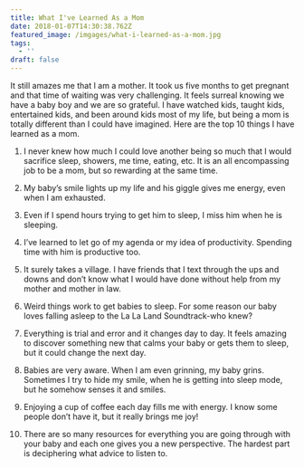 ```yaml
---
title: What I've Learned As a Mom
date: 2018-01-07T14:30:38.762Z
featured_image: /imgages/what-i-learned-as-a-mom.jpg
tags:
  - ''
draft: false
---
```

It still amazes me that I am a mother. It took us five months to get pregnant and that time of waiting was very challenging. It feels surreal knowing we have a baby boy and we are so grateful. I have watched kids, taught kids, entertained kids, and been around kids most of my life, but being a mom is totally different than I could have imagined. Here are the top 10 things I have learned as a mom.

1. I never knew how much I could love another being so much that I would sacrifice sleep, showers, me time, eating, etc. It is an all encompassing job to be a mom, but so rewarding at the same time.

2. My baby’s  smile lights up my life and his giggle gives me energy, even when I am exhausted.

3. Even if I spend hours trying to get him to sleep, I miss him when he is sleeping.

4. I’ve learned to let go of my agenda or my idea of productivity. Spending time with him is productive too.

5. It surely takes a village. I have friends that I text through the ups and downs and don’t know what I would have done without help from my mother and mother in law.

6. Weird things work to get babies to sleep. For some reason our baby loves falling asleep to the La La Land Soundtrack-who knew? 

7. Everything is trial and error and it changes day to day. It feels amazing to discover something new that calms your baby or gets them to sleep, but it could change the next day.

8. Babies are very aware. When I am even grinning, my baby grins. Sometimes I try to hide my smile, when he is getting into sleep mode, but he somehow senses it and smiles.

9. Enjoying a cup of coffee each day fills me with energy. I know some people don’t have it, but it really brings me joy!

10. There are so many resources for everything you are going through with your baby and each one gives you a new perspective. The hardest part is deciphering what advice to listen to.
